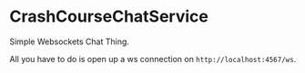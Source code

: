 # CrashCourseChatService
Simple Websockets Chat Thing.

All you have to do is open up a ws connection on `http://localhost:4567/ws`.
